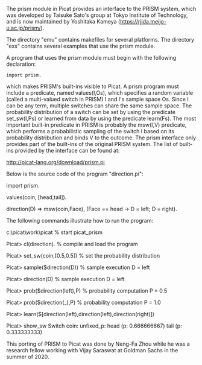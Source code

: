 The prism module in Picat provides an interface to the
PRISM system, which was developed by Taisuke Sato's group
at Tokyo Institute of Technology, and is now maintained by
Yoshitaka Kameya (https://rjida.meijo-u.ac.jp/prism/).

The directory "emu" contains makefiles for several platforms.
The directory "exs" contains several examples that use the
prism module.

A program that uses the prism module must begin with the
following declaration:

```
import prism.
```

which makes PRISM's built-ins visible to Picat. A prism
program must include a predicate, named values(I,Os), which
specifies a random variable (called a multi-valued switch
in PRISM) I and I's sample space Os. Since I can be any
term, multiple switches can share the same sample space.
The probability distribution of a switch can be set by
using the predicate set_sw(I,Ps) or learned from data by
using the predicate learn(Fs). The most important built-in
predicate in PRISM is probably the msw(I,V) predicate,
which performs a probabilistic sampling of the switch I
based on its probability distribution and binds V to the
outcome. The prism interface only provides part of the
built-ins of the original PRISM system. The list of
built-ins provided by the interface can be found at:

http://picat-lang.org/download/prism.pi

Below is the source code of the program "direction.pi":

import prism.

values(coin, [head,tail]).

direction(D) =>
    msw(coin,Face),
    (Face == head -> D = left; D = right).

The following commands illustrate how to run the program:

c:\picat\work\picat               % start picat_prism

Picat> cl(direction).             % compile and load the program

Picat> set_sw(coin,[0.5,0.5])     % set the probability distribution

Picat> sample($direction(D))      % sample execution
D = left

Picat> direction(D)               % sample execution
D = left

Picat> prob($direction(left),P)   % probability computation
P = 0.5

Picat> prob($direction(_),P)      % probability computation
P = 1.0

Picat> learn($[direction(left),direction(left),direction(right)])

Picat> show_sw
Switch coin: unfixed_p: head (p: 0.666666667) tail (p: 0.333333333)

This porting of PRISM to Picat was done by Neng-Fa Zhou while he was
a research fellow working with Vijay Saraswat at Goldman Sachs in
the summer of 2020.
